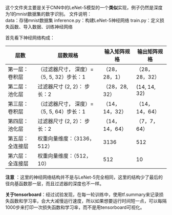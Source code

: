 这个文件夹主要是关于CNN中的LeNet-5模型的一个**类似**实现，例子仍然是深度为1的mnist数据集的数字识别。
文件说明：  
data：存储mnist数据集
inference.py：构建LeNet-5神经网络
train.py：定义损失函数、导入数据、训练神经网络  


首先看下神经网络构成：

| 层数             | 层数规格                                   | 输入矩阵规格   | 输出矩阵规格   |
| ---------------- | ------------------------------------------ | -------------- | -------------- |
| 第一层：卷积层   | （过滤器尺寸， 深度）= （5, 5, 32）步长：1 | （28，28，1）  | （28，28，32） |
| 第二层：池化层   | 过滤器尺寸 (2, 2)： 步长：2                | （28，28, 32） | (14, 14, 32)   |
| 第三层：卷积层   | （过滤器尺寸， 深度）= （5, 5, 64）步长：1 | （14，14，32） | （14，14，64） |
| 第四层：池化层   | 过滤器尺寸 (2, 2)： 步长：2                | （14，14，64） | （7，7，64）   |
| 第五层：全连接层 | 权重向量维度：（3136，512）                | 3136           | 512            |
| 第六层：全连接层 | 权重向量维度：（512，10）                  | 512            | 10             |

**注意** ：这里的神经网络结构并不是与LeNet-5完全相同，这里的结构少了最后的径向基函数那一层，而且过滤器的深度也不一样。

**关于tensorboard**：经过试验发现，在每一轮训练中，使用tf.summary来记录损失函数和学习率，会大大减慢运行速度，所以如果想要运行时间短一点，可以每隔1000步来打印一次损失函数和学习率，而不是用tensorboard可视化。
